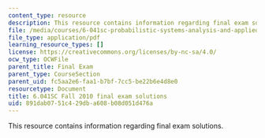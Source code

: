 ```yaml
---
content_type: resource
description: This resource contains information regarding final exam solutions.
file: /media/courses/6-041sc-probabilistic-systems-analysis-and-applied-probability-fall-2013/891dab0751c429dba608b08d051d476a_MIT6_041SCF13_final_sol.pdf
file_type: application/pdf
learning_resource_types: []
license: https://creativecommons.org/licenses/by-nc-sa/4.0/
ocw_type: OCWFile
parent_title: Final Exam
parent_type: CourseSection
parent_uid: fc5aa2e6-faa1-b7bf-7cc5-be22b6e4d8e0
resourcetype: Document
title: 6.041SC Fall 2010 final exam solutions
uid: 891dab07-51c4-29db-a608-b08d051d476a
---
```

This resource contains information regarding final exam solutions.